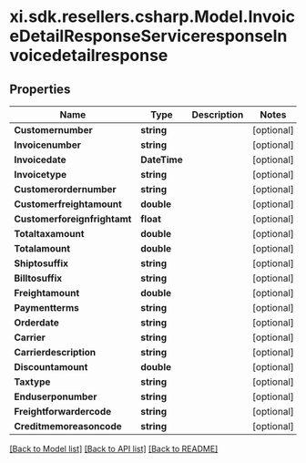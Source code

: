 # xi.sdk.resellers.csharp.Model.InvoiceDetailResponseServiceresponseInvoicedetailresponse

## Properties

Name | Type | Description | Notes
------------ | ------------- | ------------- | -------------
**Customernumber** | **string** |  | [optional] 
**Invoicenumber** | **string** |  | [optional] 
**Invoicedate** | **DateTime** |  | [optional] 
**Invoicetype** | **string** |  | [optional] 
**Customerordernumber** | **string** |  | [optional] 
**Customerfreightamount** | **double** |  | [optional] 
**Customerforeignfrightamt** | **float** |  | [optional] 
**Totaltaxamount** | **double** |  | [optional] 
**Totalamount** | **double** |  | [optional] 
**Shiptosuffix** | **string** |  | [optional] 
**Billtosuffix** | **string** |  | [optional] 
**Freightamount** | **double** |  | [optional] 
**Paymentterms** | **string** |  | [optional] 
**Orderdate** | **string** |  | [optional] 
**Carrier** | **string** |  | [optional] 
**Carrierdescription** | **string** |  | [optional] 
**Discountamount** | **double** |  | [optional] 
**Taxtype** | **string** |  | [optional] 
**Enduserponumber** | **string** |  | [optional] 
**Freightforwardercode** | **string** |  | [optional] 
**Creditmemoreasoncode** | **string** |  | [optional] 

[[Back to Model list]](../README.md#documentation-for-models) [[Back to API list]](../README.md#documentation-for-api-endpoints) [[Back to README]](../README.md)

